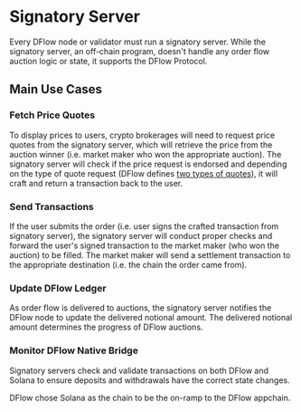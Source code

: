 # Signatory Server

Every DFlow node or validator must run a signatory server. While the signatory server, an off-chain program, doesn't handle any order flow auction logic or state, it supports the DFlow Protocol.

## Main Use Cases

### Fetch Price Quotes

To display prices to users, crypto brokerages will need to request price quotes from the signatory server, which will retrieve the price from the auction winner (i.e. market maker who won the appropriate auction). The signatory server will check if the price request is endorsed and depending on the type of quote request (DFlow defines [two types of quotes](fetching-price-quotes.md)), it will craft and return a transaction back to the user.

### Send Transactions

If the user submits the order (i.e. user signs the crafted transaction from signatory server), the signatory server will conduct proper checks and forward the user's signed transaction to the market maker (who won the auction) to be filled. The market maker will send a settlement transaction to the appropriate destination (i.e. the chain the order came from).

### Update DFlow Ledger

As order flow is delivered to auctions, the signatory server notifies the DFlow node to update the delivered notional amount. The delivered notional amount determines the progress of DFlow auctions.

### Monitor DFlow Native Bridge

Signatory servers check and validate transactions on both DFlow and Solana to ensure deposits and withdrawals have the correct state changes.

DFlow chose Solana as the chain to be the on-ramp to the DFlow appchain.
